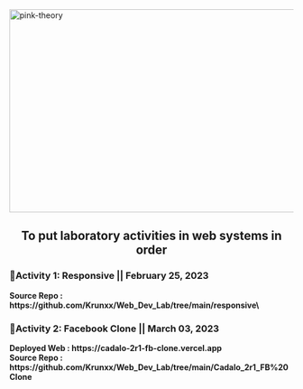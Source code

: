 <img align = "center" alt="pink-theory" width = "1000" height = "360" src = "https://user-images.githubusercontent.com/82696971/223297287-40f4ef5b-368b-4dde-844e-8333a0b1abfb.png">

<h2 align = "center"> To put laboratory activities in web systems in order </h2>

<h3><b>📌Activity 1: Responsive || February 25, 2023 <b></h3>
Source Repo : https://github.com/Krunxx/Web_Dev_Lab/tree/main/responsive\
<br> 
  
<h3><b>📌Activity 2: Facebook Clone  || March 03, 2023 <b></h3>
Deployed Web : https://cadalo-2r1-fb-clone.vercel.app <br>
Source Repo : https://github.com/Krunxx/Web_Dev_Lab/tree/main/Cadalo_2r1_FB%20Clone
